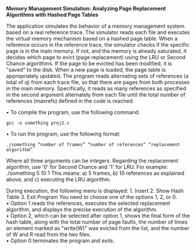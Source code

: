 **Memory Management Simulation: Analyzing Page Replacement Algorithms with Hashed Page Tables**

The application simulates the behavior of a memory management system based on a real reference trace. The simulator reads each file and executes the virtual memory mechanism based on a hashed page table. When a reference occurs in the reference trace, the simulator checks if the specific page is in the main memory. If not, and the memory is already saturated, it decides which page to evict (page replacement) using the LRU or Second Chance algorithms. If the page to be evicted has been modified, it is "saved" to the disk. When a new page is loaded, the page table is appropriately updated.
The program reads alternating sets of references (a total of q) from each trace file, so that there are pages from both processes in the main memory. Specifically, it reads as many references as specified in the second argument alternately from each file until the total number of references (maxrefs) defined in the code is reached.

• To compile the program, use the following command:

	gcc -o something proj2.c
• To run the program, use the following format:

	./something “number of frames” “number of references” “replacement 	algorithm”
Where all three arguments can be integers. Regarding the replacement algorithm, use '0' for 	Second Chance and '1' for LRU.
For example: \
	./something 5 10 1
This means: a) 5 frames, b) 10 references as explained above, and c) executing the LRU 	algorithm.

During execution, the following menu is displayed:
    1. Insert
    2. Show Hash Table
    3. Exit Program
You need to choose one of the options 1, 2, or 0. \
    • Option 1 reads the references, executes the selected replacement algorithm, and displays the precise execution of the algorithm. \
    • Option 2, which can be selected after option 1, shows the final form of the hash table, along with the total number of page faults, the number of times an element marked as "write(W)" was evicted from the list, and the number of W and R read from the two files. \
    • Option 0 terminates the program and exits.
